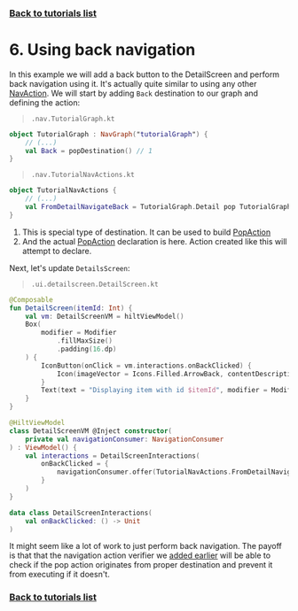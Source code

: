 ### [Back to tutorials list](README.md)

# 6. Using back navigation

In this example we will add a back button to the DetailScreen and perform back navigation using it. 
It's actually quite similar to using any other [NavAction]. We will start by adding `Back` destination to our graph and defining the action:

> `.nav.TutorialGraph.kt`
```kotlin
object TutorialGraph : NavGraph("tutorialGraph") { 
    // (...)
    val Back = popDestination() // 1
}
```

> `.nav.TutorialNavActions.kt`
```kotlin
object TutorialNavActions {
    // (...)
    val FromDetailNavigateBack = TutorialGraph.Detail pop TutorialGraph.Back // 2
}
```
1. This is special type of destination. It can be used to build [PopAction]
2. And the actual [PopAction] declaration is here. Action created like this will attempt to declare.

Next, let's update `DetailsScreen`:

> `.ui.detailscreen.DetailScreen.kt`
```kotlin
@Composable
fun DetailScreen(itemId: Int) {
    val vm: DetailScreenVM = hiltViewModel()
    Box(
        modifier = Modifier
            .fillMaxSize()
            .padding(16.dp)
    ) {
        IconButton(onClick = vm.interactions.onBackClicked) {
            Icon(imageVector = Icons.Filled.ArrowBack, contentDescription = null)
        }
        Text(text = "Displaying item with id $itemId", modifier = Modifier.align(Alignment.Center))
    }
}

@HiltViewModel
class DetailScreenVM @Inject constructor(
    private val navigationConsumer: NavigationConsumer
) : ViewModel() {
    val interactions = DetailScreenInteractions(
        onBackClicked = {
            navigationConsumer.offer(TutorialNavActions.FromDetailNavigateBack)
        }
    )
}

data class DetailScreenInteractions(
    val onBackClicked: () -> Unit
)
```

It might seem like a lot of work to just perform back navigation. 
The payoff is that that the navigation action verifier we [added earlier](04_nav_verifier.md) will be able to check if the pop action 
originates from proper destination and prevent it from executing if it doesn't.

### [Back to tutorials list](README.md)

<!-- GENERATED SECTION - DON'T ADD ANY TEXT BELOW THIS TAG -->

[NavAction]: ../../docs/components/composenav/composenav/com.adamkobus.compose.navigation.action/-nav-action/index.md
[PopAction]: ../../docs/components/composenav/composenav/com.adamkobus.compose.navigation.action/-pop-action/index.md
